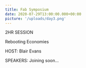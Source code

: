 ```yaml
---
title: Fab Symposium
date: 2020-07-29T13:00:00.000+00:00
picture: '/uploads/day3.png'
---
```


2HR SESSION


Rebooting Economies


HOST: Blair Evans


SPEAKERS: Joining soon...


